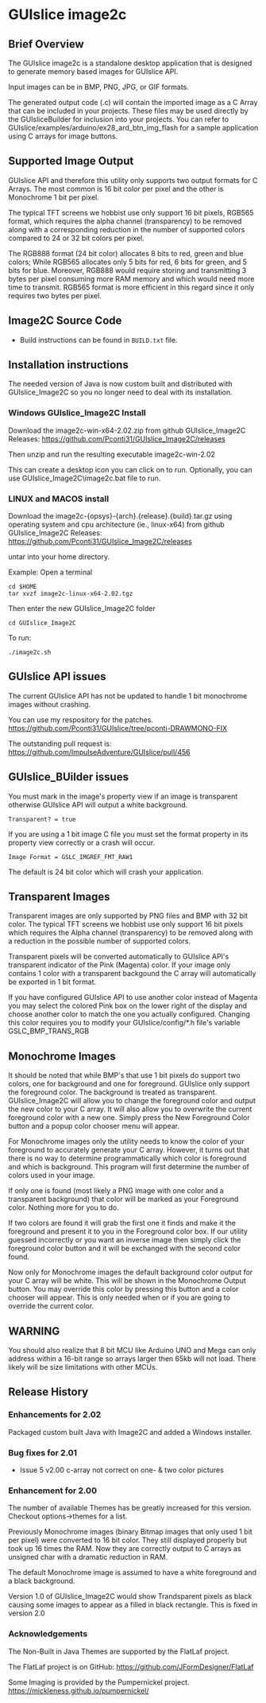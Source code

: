# GUIslice image2c

## Brief Overview
<p>The GUIslice image2c is a standalone desktop application that is designed to generate memory based images 
for GUIslice API.</p>

<p>Input images can be in BMP, PNG, JPG, or GIF formats.</p>

<p>The generated output code (.c) will contain the imported image as a C Array that can be included in your 
projects. These files may be used directly by the GUIsliceBuilder for inclusion into your projects. 
You can refer to GUIslice/examples/arduino/ex28_ard_btn_img_flash for a sample application using C arrays 
for image buttons.</p>

## Supported Image Output

<p>GUIslice API and therefore this utility only supports two output formats for C Arrays. The most common 
is 16 bit color per pixel and the other is Monochrome 1 bit per pixel. </p>

<p>The typical TFT screens we hobbist use only support 16 bit pixels, RGB565 format, which requires the 
alpha channel (transparency) to be removed along with a corresponding reduction in the number of supported 
colors compared to 24 or 32 bit colors per pixel.
</p>

<p>
The RGB888 format (24 bit color) allocates 8 bits to red, green and blue colors; While RGB565 allocates
only 5 bits for red, 6 bits for green, and 5 bits for blue.  Moreover, RGB888 would require storing and transmitting 3 bytes
per pixel consuming more RAM memory and which would need more time to transmit. RGB565 format is more efficient in this regard
since it only requires two bytes per pixel.
</p>

## Image2C Source Code

- Build instructions can be found in `BUILD.txt` file.

## Installation instructions

The needed version of Java is now custom built and distributed with 
GUIslice_Image2C so you no longer need to deal with its installation.

### Windows GUIslice_Image2C Install

Download the image2c-win-x64-2.02.zip from github GUIslice_Image2C Releases:
https://github.com/Pconti31/GUIslice_Image2C/releases

Then unzip and run the resulting executable image2c-win-2.02

This can create a desktop icon you can click on to run.  Optionally, you can use GUIslice_Image2C\image2c.bat file to run.

### LINUX and MACOS install

Download the image2c-{opsys}-{arch}.{release}.{build}.tar.gz using 
operating system and cpu architecture (ie., linux-x64) from github
GUIslice_Image2C Releases:
https://github.com/Pconti31/GUIslice_Image2C/releases

untar into your home directory.

Example: Open a terminal
```
cd $HOME
tar xvzf image2c-linux-x64-2.02.tgz
```
Then enter the new GUIslice_Image2C folder
```
cd GUIslice_Image2C
```
To run:
```
./image2c.sh
```

## GUIslice API issues

The current GUIslice API has not be updated to handle 1 bit monochrome images without crashing.

You can use my respository for the patches.
https://github.com/Pconti31/GUIslice/tree/pconti-DRAWMONO-FIX

The outstanding pull request is:
https://github.com/ImpulseAdventure/GUIslice/pull/456

## GUIslice_BUilder issues

You must mark in the image's property view if an image is transparent otherwise GUIslice API will output a white background.
```
Transparent? = true
```
If you are using a 1 bit image C file you must set the format property in its property view correctly or a crash will occur.
```
Image Format = GSLC_IMGREF_FMT_RAW1
```
The default is 24 bit color which will crash your application.


## Transparent Images

<p>Transparent images are only supported by PNG files and BMP with 32 bit color. The typical TFT screens we hobbist use only support 
16 bit pixels which requires the Alpha channel (transparency) to be removed along with a reduction 
in the possible number of supported colors.</p>

<p>Transparent pixels will be converted automatically to GUIslice API's transparent indicator of the Pink (Magenta) color. 
If your image only contains 1 color with a transparent backgound the C array will automatically 
be exported in 1 bit format. </p>

<p>If you have configured GUIslice API to use another color instead of Magenta you may select the colored Pink box 
on the lower right of the display and choose another color to match the one you actually configured. 
Changing this color requires you to modify your GUIslice/config/*.h file's variable GSLC_BMP_TRANS_RGB</p>

## Monochrome Images

<p>It should be noted that while BMP's that use 1 bit pixels do support two colors, one for 
background and one for foreground. GUIslice only support the foreground color. 
The background is treated as transparent. GUIslice_Image2C will allow you to change the 
foreground color and output the new color to your C array. It will also allow you to overwrite 
the current foreground color with a new one. Simply press the New Foreground Color button and 
a popup color chooser menu will appear.</p>

<p>For Monochrome images only the utility needs to know the color of your foreground to accurately generate your C array.
However, it turns out that there is no way to determine programmatically which color is foreground and
which is background. This program will first determine the number of colors used in your image.</p>

<p>If only one is found (most likely a PNG image with one color and a transparent background) that color will be marked
as your Foreground color. Nothing more for you to do.</p>

<p>If two colors are found it will grab the first one it finds and make it the foreground and present it to you in 
the Foreground color box.  If our utility guessed incorrectly or you want an inverse image then simply click the 
foreground color button and it will be exchanged with the second color found.</>

<P> Now only for Monochrome images the default background color output for your C array will be white. This will be shown in the
Monochrome Output button. You may override this color by pressing this button and a color chooser will appear.
This is only needed when or if you are going to override the current color.</p>

## WARNING

<p>You should also realize that 8 bit MCU like Arduino UNO and Mega can only address within a 16-bit 
range so arrays larger then 65kb will not load.  There likely will be size limitations with other MCUs.</P>


## Release History

### Enhancements for 2.02

Packaged custom built Java with Image2C and added a Windows installer.

### Bug fixes for 2.01

 - Issue 5 v2.00 c-array not correct on one- & two color pictures


### Enhancement for 2.00

<P>The number of available Themes has be greatly increased for this version. Checkout options->themes for a list.</p>

<p>Previously Monochrome images (binary Bitmap images that only used 1 bit per pixel) were converted 
to 16 bit color.  They still displayed properly but took up 16 times the RAM.  Now they are 
correctly output to C arrays as unsigned char with a dramatic reduction in RAM.</p> 

<p>The default Monochrome image is assumed to have a white foreground and a black background.</p>

<p>Version 1.0 of GUIslice_Image2C would show Trandsparent pixels as black causing some images to appear as a 
filled in black rectangle.  This is fixed in version 2.0</p>

### Acknowledgements

The Non-Built in Java Themes are supported by the FlatLaf project. 

The FlatLaf project is on GitHub: 
<https://github.com/JFormDesigner/FlatLaf>

Some Imaging is provided by the Pumpernickel project.
https://mickleness.github.io/pumpernickel/

